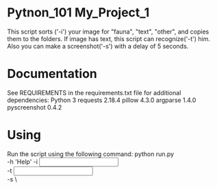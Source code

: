 # Pytnon_101 My_Project_1
This script sorts ('-i') your image for "fauna", "text", "other", and copies them to the folders.
If image has text, this script can recognize('-t') him.
Also you can make a screenshot('-s') with a delay of 5 seconds.
# Documentation
See REQUIREMENTS in the requirements.txt file for additional dependencies:
Python 3
requests 2.18.4
pillow 4.3.0
argparse 1.4.0
pyscreenshot 0.4.2
# Using
Run the script using the following command:
  python run.py \
  -h 'Help'
  -i <input file> \
  -t <input file>\
  -s <output file>\


